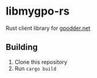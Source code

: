 # libmygpo-rs
Rust client library for [gpodder.net](https://gpodder.net/)

## Building
1. Clone this repository
2. Run `cargo build`

